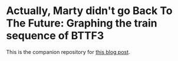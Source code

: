 # Actually, Marty didn't go Back To The Future: Graphing the train sequence of BTTF3

This is the companion repository for [this blog post](http://blog.francoismaillet.com/marty-didnt-go-back-to-the-future).
